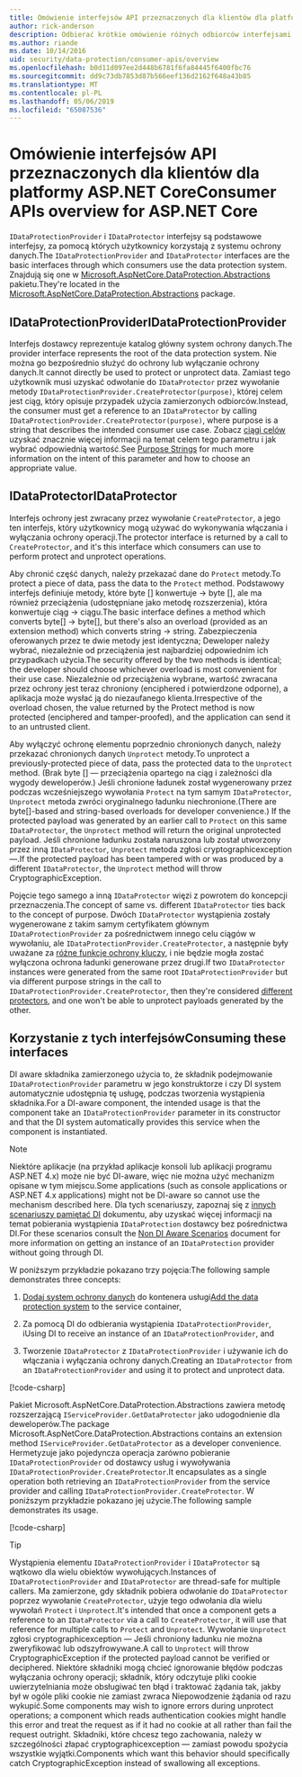 ```yaml
---
title: Omówienie interfejsów API przeznaczonych dla klientów dla platformy ASP.NET Core
author: rick-anderson
description: Odbierać krótkie omówienie różnych odbiorców interfejsami API dostępnymi w bibliotece programu ASP.NET Core ochrony danych.
ms.author: riande
ms.date: 10/14/2016
uid: security/data-protection/consumer-apis/overview
ms.openlocfilehash: b0d11d097ee2d448b6781f6fa84445f6400fbc76
ms.sourcegitcommit: dd9c73db7853d87b566eef136d2162f648a43b85
ms.translationtype: MT
ms.contentlocale: pl-PL
ms.lasthandoff: 05/06/2019
ms.locfileid: "65087536"
---
```

# <a name="consumer-apis-overview-for-aspnet-core"></a><span data-ttu-id="0a2c6-103">Omówienie interfejsów API przeznaczonych dla klientów dla platformy ASP.NET Core</span><span class="sxs-lookup"><span data-stu-id="0a2c6-103">Consumer APIs overview for ASP.NET Core</span></span>

<span data-ttu-id="0a2c6-104">`IDataProtectionProvider` i `IDataProtector` interfejsy są podstawowe interfejsy, za pomocą których użytkownicy korzystają z systemu ochrony danych.</span><span class="sxs-lookup"><span data-stu-id="0a2c6-104">The `IDataProtectionProvider` and `IDataProtector` interfaces are the basic interfaces through which consumers use the data protection system.</span></span> <span data-ttu-id="0a2c6-105">Znajdują się one w [Microsoft.AspNetCore.DataProtection.Abstractions](https://www.nuget.org/packages/Microsoft.AspNetCore.DataProtection.Abstractions/) pakietu.</span><span class="sxs-lookup"><span data-stu-id="0a2c6-105">They're located in the [Microsoft.AspNetCore.DataProtection.Abstractions](https://www.nuget.org/packages/Microsoft.AspNetCore.DataProtection.Abstractions/) package.</span></span>

## <a name="idataprotectionprovider"></a><span data-ttu-id="0a2c6-106">IDataProtectionProvider</span><span class="sxs-lookup"><span data-stu-id="0a2c6-106">IDataProtectionProvider</span></span>

<span data-ttu-id="0a2c6-107">Interfejs dostawcy reprezentuje katalog główny system ochrony danych.</span><span class="sxs-lookup"><span data-stu-id="0a2c6-107">The provider interface represents the root of the data protection system.</span></span> <span data-ttu-id="0a2c6-108">Nie można go bezpośrednio służyć do ochrony lub wyłączanie ochrony danych.</span><span class="sxs-lookup"><span data-stu-id="0a2c6-108">It cannot directly be used to protect or unprotect data.</span></span> <span data-ttu-id="0a2c6-109">Zamiast tego użytkownik musi uzyskać odwołanie do `IDataProtector` przez wywołanie metody `IDataProtectionProvider.CreateProtector(purpose)`, której celem jest ciąg, który opisuje przypadek użycia zamierzonych odbiorców.</span><span class="sxs-lookup"><span data-stu-id="0a2c6-109">Instead, the consumer must get a reference to an `IDataProtector` by calling `IDataProtectionProvider.CreateProtector(purpose)`, where purpose is a string that describes the intended consumer use case.</span></span> <span data-ttu-id="0a2c6-110">Zobacz [ciągi celów](xref:security/data-protection/consumer-apis/purpose-strings) uzyskać znacznie więcej informacji na temat celem tego parametru i jak wybrać odpowiednią wartość.</span><span class="sxs-lookup"><span data-stu-id="0a2c6-110">See [Purpose Strings](xref:security/data-protection/consumer-apis/purpose-strings) for much more information on the intent of this parameter and how to choose an appropriate value.</span></span>

## <a name="idataprotector"></a><span data-ttu-id="0a2c6-111">IDataProtector</span><span class="sxs-lookup"><span data-stu-id="0a2c6-111">IDataProtector</span></span>

<span data-ttu-id="0a2c6-112">Interfejs ochrony jest zwracany przez wywołanie `CreateProtector`, a jego ten interfejs, który użytkownicy mogą używać do wykonywania włączania i wyłączania ochrony operacji.</span><span class="sxs-lookup"><span data-stu-id="0a2c6-112">The protector interface is returned by a call to `CreateProtector`, and it's this interface which consumers can use to perform protect and unprotect operations.</span></span>

<span data-ttu-id="0a2c6-113">Aby chronić część danych, należy przekazać dane do `Protect` metody.</span><span class="sxs-lookup"><span data-stu-id="0a2c6-113">To protect a piece of data, pass the data to the `Protect` method.</span></span> <span data-ttu-id="0a2c6-114">Podstawowy interfejs definiuje metody, które byte [] konwertuje -> byte [], ale ma również przeciążenia (udostępniane jako metodę rozszerzenia), która konwertuje ciąg -> ciągu.</span><span class="sxs-lookup"><span data-stu-id="0a2c6-114">The basic interface defines a method which converts byte[] -> byte[], but there's also an overload (provided as an extension method) which converts string -> string.</span></span> <span data-ttu-id="0a2c6-115">Zabezpieczenia oferowanych przez te dwie metody jest identyczna; Deweloper należy wybrać, niezależnie od przeciążenia jest najbardziej odpowiednim ich przypadkach użycia.</span><span class="sxs-lookup"><span data-stu-id="0a2c6-115">The security offered by the two methods is identical; the developer should choose whichever overload is most convenient for their use case.</span></span> <span data-ttu-id="0a2c6-116">Niezależnie od przeciążenia wybrane, wartość zwracana przez ochrony jest teraz chroniony (enciphered i potwierdzone odporne), a aplikacja może wysłać ją do niezaufanego klienta.</span><span class="sxs-lookup"><span data-stu-id="0a2c6-116">Irrespective of the overload chosen, the value returned by the Protect method is now protected (enciphered and tamper-proofed), and the application can send it to an untrusted client.</span></span>

<span data-ttu-id="0a2c6-117">Aby wyłączyć ochronę elementu poprzednio chronionych danych, należy przekazać chronionych danych `Unprotect` metody.</span><span class="sxs-lookup"><span data-stu-id="0a2c6-117">To unprotect a previously-protected piece of data, pass the protected data to the `Unprotect` method.</span></span> <span data-ttu-id="0a2c6-118">(Brak byte [] — przeciążenia opartego na ciąg i zależności dla wygody deweloperów.) Jeśli chronione ładunek został wygenerowany przez podczas wcześniejszego wywołania `Protect` na tym samym `IDataProtector`, `Unprotect` metoda zwróci oryginalnego ładunku niechronione.</span><span class="sxs-lookup"><span data-stu-id="0a2c6-118">(There are byte[]-based and string-based overloads for developer convenience.) If the protected payload was generated by an earlier call to `Protect` on this same `IDataProtector`, the `Unprotect` method will return the original unprotected payload.</span></span> <span data-ttu-id="0a2c6-119">Jeśli chronione ładunku została naruszona lub został utworzony przez inną `IDataProtector`, `Unprotect` metoda zgłosi cryptographicexception —.</span><span class="sxs-lookup"><span data-stu-id="0a2c6-119">If the protected payload has been tampered with or was produced by a different `IDataProtector`, the `Unprotect` method will throw CryptographicException.</span></span>

<span data-ttu-id="0a2c6-120">Pojęcie tego samego a inną `IDataProtector` więzi z powrotem do koncepcji przeznaczenia.</span><span class="sxs-lookup"><span data-stu-id="0a2c6-120">The concept of same vs. different `IDataProtector` ties back to the concept of purpose.</span></span> <span data-ttu-id="0a2c6-121">Dwóch `IDataProtector` wystąpienia zostały wygenerowane z takim samym certyfikatem głównym `IDataProtectionProvider` za pośrednictwem innego celu ciągów w wywołaniu, ale `IDataProtectionProvider.CreateProtector`, a następnie były uważane za [różne funkcje ochrony kluczy](xref:security/data-protection/consumer-apis/purpose-strings), i nie będzie mogła zostać wyłączona ochrona ładunki generowane przez drugi.</span><span class="sxs-lookup"><span data-stu-id="0a2c6-121">If two `IDataProtector` instances were generated from the same root `IDataProtectionProvider` but via different purpose strings in the call to `IDataProtectionProvider.CreateProtector`, then they're considered [different protectors](xref:security/data-protection/consumer-apis/purpose-strings), and one won't be able to unprotect payloads generated by the other.</span></span>

## <a name="consuming-these-interfaces"></a><span data-ttu-id="0a2c6-122">Korzystanie z tych interfejsów</span><span class="sxs-lookup"><span data-stu-id="0a2c6-122">Consuming these interfaces</span></span>

<span data-ttu-id="0a2c6-123">DI aware składnika zamierzonego użycia to, że składnik podejmowanie `IDataProtectionProvider` parametru w jego konstruktorze i czy DI system automatycznie udostępnia tę usługę, podczas tworzenia wystąpienia składnika.</span><span class="sxs-lookup"><span data-stu-id="0a2c6-123">For a DI-aware component, the intended usage is that the component take an `IDataProtectionProvider` parameter in its constructor and that the DI system automatically provides this service when the component is instantiated.</span></span>

> [!NOTE]
> <span data-ttu-id="0a2c6-124">Niektóre aplikacje (na przykład aplikacje konsoli lub aplikacji programu ASP.NET 4.x) może nie być DI-aware, więc nie można użyć mechanizm opisane w tym miejscu.</span><span class="sxs-lookup"><span data-stu-id="0a2c6-124">Some applications (such as console applications or ASP.NET 4.x applications) might not be DI-aware so cannot use the mechanism described here.</span></span> <span data-ttu-id="0a2c6-125">Dla tych scenariuszy, zapoznaj się z [innych scenariuszy pamiętać DI](xref:security/data-protection/configuration/non-di-scenarios) dokumentu, aby uzyskać więcej informacji na temat pobierania wystąpienia `IDataProtection` dostawcy bez pośrednictwa DI.</span><span class="sxs-lookup"><span data-stu-id="0a2c6-125">For these scenarios consult the [Non DI Aware Scenarios](xref:security/data-protection/configuration/non-di-scenarios) document for more information on getting an instance of an `IDataProtection` provider without going through DI.</span></span>

<span data-ttu-id="0a2c6-126">W poniższym przykładzie pokazano trzy pojęcia:</span><span class="sxs-lookup"><span data-stu-id="0a2c6-126">The following sample demonstrates three concepts:</span></span>

1. <span data-ttu-id="0a2c6-127">[Dodaj system ochrony danych](xref:security/data-protection/configuration/overview) do kontenera usługi</span><span class="sxs-lookup"><span data-stu-id="0a2c6-127">[Add the data protection system](xref:security/data-protection/configuration/overview) to the service container,</span></span>

2. <span data-ttu-id="0a2c6-128">Za pomocą DI do odbierania wystąpienia `IDataProtectionProvider`, i</span><span class="sxs-lookup"><span data-stu-id="0a2c6-128">Using DI to receive an instance of an `IDataProtectionProvider`, and</span></span>

3. <span data-ttu-id="0a2c6-129">Tworzenie `IDataProtector` z `IDataProtectionProvider` i używanie ich do włączania i wyłączania ochrony danych.</span><span class="sxs-lookup"><span data-stu-id="0a2c6-129">Creating an `IDataProtector` from an `IDataProtectionProvider` and using it to protect and unprotect data.</span></span>

[!code-csharp[](../using-data-protection/samples/protectunprotect.cs?highlight=26,34,35,36,37,38,39,40)]

<span data-ttu-id="0a2c6-130">Pakiet Microsoft.AspNetCore.DataProtection.Abstractions zawiera metodę rozszerzającą `IServiceProvider.GetDataProtector` jako udogodnienie dla deweloperów.</span><span class="sxs-lookup"><span data-stu-id="0a2c6-130">The package Microsoft.AspNetCore.DataProtection.Abstractions contains an extension method `IServiceProvider.GetDataProtector` as a developer convenience.</span></span> <span data-ttu-id="0a2c6-131">Hermetyzuje jako pojedyncza operacja zarówno pobieranie `IDataProtectionProvider` od dostawcy usług i wywoływania `IDataProtectionProvider.CreateProtector`.</span><span class="sxs-lookup"><span data-stu-id="0a2c6-131">It encapsulates as a single operation both retrieving an `IDataProtectionProvider` from the service provider and calling `IDataProtectionProvider.CreateProtector`.</span></span> <span data-ttu-id="0a2c6-132">W poniższym przykładzie pokazano jej użycie.</span><span class="sxs-lookup"><span data-stu-id="0a2c6-132">The following sample demonstrates its usage.</span></span>

[!code-csharp[](./overview/samples/getdataprotector.cs?highlight=15)]

>[!TIP]
> <span data-ttu-id="0a2c6-133">Wystąpienia elementu `IDataProtectionProvider` i `IDataProtector` są wątkowo dla wielu obiektów wywołujących.</span><span class="sxs-lookup"><span data-stu-id="0a2c6-133">Instances of `IDataProtectionProvider` and `IDataProtector` are thread-safe for multiple callers.</span></span> <span data-ttu-id="0a2c6-134">Ma zamierzone, gdy składnik pobiera odwołanie do `IDataProtector` poprzez wywołanie `CreateProtector`, użyje tego odwołania dla wielu wywołań `Protect` i `Unprotect`.</span><span class="sxs-lookup"><span data-stu-id="0a2c6-134">It's intended that once a component gets a reference to an `IDataProtector` via a call to `CreateProtector`, it will use that reference for multiple calls to `Protect` and `Unprotect`.</span></span> <span data-ttu-id="0a2c6-135">Wywołanie `Unprotect` zgłosi cryptographicexception — Jeśli chroniony ładunku nie można zweryfikować lub odszyfrowywane.</span><span class="sxs-lookup"><span data-stu-id="0a2c6-135">A call to `Unprotect` will throw CryptographicException if the protected payload cannot be verified or deciphered.</span></span> <span data-ttu-id="0a2c6-136">Niektóre składniki mogą chcieć ignorowanie błędów podczas wyłączania ochrony operacji; składnik, który odczytuje pliki cookie uwierzytelniania może obsługiwać ten błąd i traktować żądania tak, jakby był w ogóle pliki cookie nie zamiast zwraca Niepowodzenie żądania od razu wykupić.</span><span class="sxs-lookup"><span data-stu-id="0a2c6-136">Some components may wish to ignore errors during unprotect operations; a component which reads authentication cookies might handle this error and treat the request as if it had no cookie at all rather than fail the request outright.</span></span> <span data-ttu-id="0a2c6-137">Składniki, które chcesz tego zachowania, należy w szczególności złapać cryptographicexception — zamiast powodu spożycia wszystkie wyjątki.</span><span class="sxs-lookup"><span data-stu-id="0a2c6-137">Components which want this behavior should specifically catch CryptographicException instead of swallowing all exceptions.</span></span>
